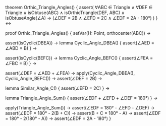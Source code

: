 theorem Orthic_Triangle_Angles() {
  assert(
    ∀ABC ∈ Triangle ∧ ∀DEF ∈ Triangle ∧
    isObtuse(ABC) ∧
    isOrthicTriangle(DEF, ABC) ∧
    isObtuseAngle(∠A) →
    (∠DEF = 2B ∧ ∠EFD = 2C ∧ ∠EDF = 2A - 180°)
  )
} ↔

proof Orthic_Triangle_Angles() {
  setVar(H: Point, orthocenter(ABC)) →
  
  assert(isCyclic(DBEA)) →
  lemma Cyclic_Angle_DBEA() {
    assert(∠AED = ∠ABD = B)
  } →

  assert(isCyclic(BEFC)) →
  lemma Cyclic_Angle_BEFC() {
    assert(∠FEA = ∠FBC = B)
  } →

  assert(∠DEF = ∠AED + ∠FEA) →
  apply(Cyclic_Angle_DBEA(), Cyclic_Angle_BEFC()) →
  assert(∠DEF = 2B) →

  lemma Similar_Angle_C() {
    assert(∠EFD = 2C)
  } →

  lemma Triangle_Angle_Sum() {
    assert(∠EDF + ∠EFD + ∠DEF = 180°)
  } →

  apply(Triangle_Angle_Sum()) →
  assert(∠EDF = 180° - ∠EFD - ∠DEF) →
  assert(∠EDF = 180° - 2(B + C)) →
  assert(B + C = 180° - A) →
  assert(∠EDF = 180° - 2(180° - A)) →
  assert(∠EDF = 2A - 180°)
}